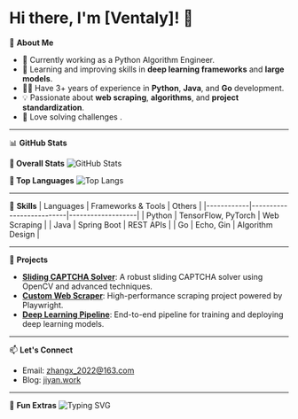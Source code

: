 # Hi there, I'm [Ventaly]! 👋

🎯 **About Me**
- 🔭 Currently working as a Python Algorithm Engineer.
- 🌱 Learning and improving skills in **deep learning frameworks** and **large models**.
- 👨‍💻 Have 3+ years of experience in **Python**, **Java**, and **Go** development.
- 💡 Passionate about **web scraping**, **algorithms**, and **project standardization**.
- 🎨 Love solving challenges .

---

📊 **GitHub Stats**

**🔹 Overall Stats**
![GitHub Stats](https://github-readme-stats.vercel.app/api?username=yourusername&show_icons=true&theme=radical)

**🔹 Top Languages**
![Top Langs](https://github-readme-stats.vercel.app/api/top-langs/?username=yourusername&layout=compact&theme=radical)


---

🔧 **Skills**
| Languages  | Frameworks & Tools      | Others            |
|------------|--------------------------|-------------------|
| Python     | TensorFlow, PyTorch     | Web Scraping      |
| Java       | Spring Boot             | REST APIs         |
| Go         | Echo, Gin               | Algorithm Design  |

---

🚀 **Projects**
- [**Sliding CAPTCHA Solver**](https://github.com/yourusername/captcha-solver): A robust sliding CAPTCHA solver using OpenCV and advanced techniques.
- [**Custom Web Scraper**](https://github.com/yourusername/web-scraper): High-performance scraping project powered by Playwright.
- [**Deep Learning Pipeline**](https://github.com/yourusername/deep-learning-pipeline): End-to-end pipeline for training and deploying deep learning models.

---

📫 **Let's Connect**
- Email: [zhangx_2022@163.com](mailto:zhangx_2022@163.com)
- Blog: [jiyan.work]([https://www.jiyan.work](http://www.jiyan.work/))


---

🎨 **Fun Extras**
![Typing SVG](https://readme-typing-svg.herokuapp.com?font=Fira+Code&size=18&pause=1000&color=FF5733&width=435&lines=Hello,+World!;I+am+a+Python+developer.;Welcome+to+my+GitHub+Profile!)
